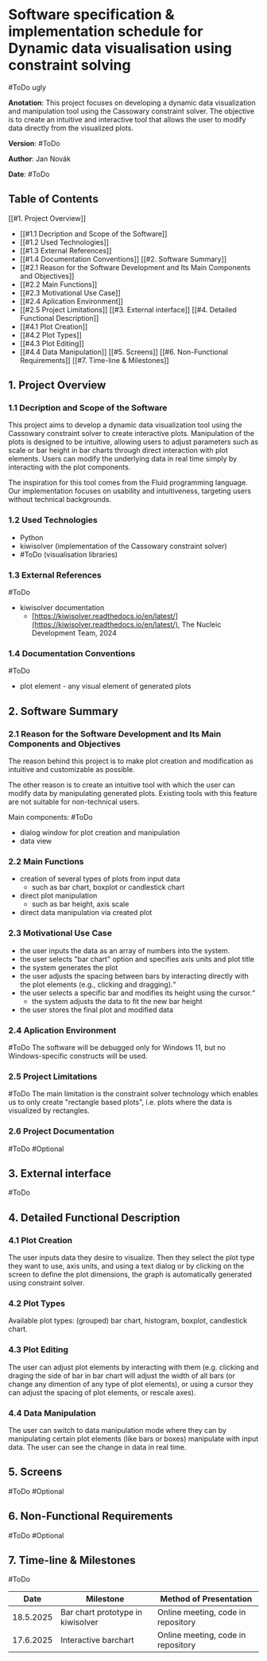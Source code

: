 # Software specification & implementation schedule for Dynamic data visualisation using constraint solving

#ToDo ugly

**Anotation**: This project focuses on developing a dynamic data visualization and manipulation tool using the Cassowary constraint solver. The objective is to create an intuitive and interactive tool that allows the user to modify data directly from the visualized plots.

**Version**: #ToDo

**Author**: Jan Novák

**Date**: #ToDo 

## Table of Contents

[[#1. Project Overview]]
- [[#1.1 Decription and Scope of the Software]]
- [[#1.2 Used Technologies]]
- [[#1.3 External References]]
- [[#1.4 Documentation Conventions]]
[[#2. Software Summary]]
- [[#2.1 Reason for the Software Development and Its Main Components and Objectives]]
- [[#2.2 Main Functions]]
- [[#2.3 Motivational Use Case]]
- [[#2.4 Aplication Environment]]
- [[#2.5 Project Limitations]]
[[#3. External interface]]
[[#4. Detailed Functional Description]]
- [[#4.1 Plot Creation]]
- [[#4.2 Plot Types]]
- [[#4.3 Plot Editing]]
- [[#4.4 Data Manipulation]]
[[#5. Screens]]
[[#6. Non-Functional Requirements]]
[[#7. Time-line & Milestones]]




## 1. Project Overview

### 1.1 Decription and Scope of the Software

This project aims to develop a dynamic data visualization tool using the Cassowary constraint solver to create interactive plots. Manipulation of the plots is designed to be intuitive, allowing users to adjust parameters such as scale or bar height in bar charts through direct interaction with plot elements. Users can modify the underlying data in real time simply by interacting with the plot components.

The inspiration for this tool comes from the Fluid programming language. Our implementation focuses on usability and intuitiveness, targeting users without technical backgrounds.
### 1.2 Used Technologies
- Python
- kiwisolver (implementation of the Cassowary constraint solver)
- #ToDo (visualisation libraries)

### 1.3 External References
#ToDo 
- kiwisolver documentation
	- [https://kiwisolver.readthedocs.io/en/latest/](https://kiwisolver.readthedocs.io/en/latest/), The Nucleic Development Team, 2024

### 1.4 Documentation Conventions
#ToDo 
- plot element - any visual element of generated plots 

## 2. Software Summary
### 2.1 Reason for the Software Development and Its Main Components and Objectives

The reason behind this project is to make plot creation and modification as intuitive and customizable as possible.

The other reason is to create an intuitive tool with which the user can modify data by manipulating generated plots. Existing tools with this feature are not suitable for non-technical users.

Main components: #ToDo
- dialog window for plot creation and manipulation
- data view
### 2.2 Main Functions

- creation of several types of plots from input data
	- such as bar chart, boxplot or candlestick chart
- direct plot manipulation
	- such as bar height, axis scale
- direct data manipulation via created plot
### 2.3 Motivational Use Case

- the user inputs the data as an array of numbers into the system.
- the user selects "bar chart" option and specifies axis units and plot title
- the system generates the plot
- the user adjusts the spacing between bars by interacting directly with the plot elements (e.g., clicking and dragging).“
- the user selects a specific bar and modifies its height using the cursor.“
	- the system adjusts the data to fit the new bar height
- the user stores the final plot and modified data

### 2.4 Aplication Environment
#ToDo 
The software will be debugged only for Windows 11, but no Windows-specific constructs will be used.
### 2.5 Project Limitations
#ToDo 
The main limitation is the constraint solver technology which enables us to only create "rectangle based plots", i.e. plots where the data is visualized by rectangles.

### 2.6 Project Documentation
#ToDo
#Optional 

## 3. External interface
#ToDo 

## 4. Detailed Functional Description
### 4.1 Plot Creation
The user inputs data they desire to visualize. Then they select the plot type they want to use, axis units, and using a text dialog or by clicking on the screen to define the plot dimensions, the graph is automatically generated using constraint solver.

### 4.2 Plot Types
Available plot types: (grouped) bar chart, histogram, boxplot, candlestick chart.
### 4.3 Plot Editing
The user can adjust plot elements by interacting with them (e.g. clicking and draging the side of bar in bar chart will adjust the width of all bars (or change any dimention of any type of plot elements), or using a cursor they can adjust the spacing of plot elements, or rescale axes).
### 4.4 Data Manipulation
The user can switch to data manipulation mode where they can by manipulating certain plot elements (like bars or boxes) manipulate with input data. The user can see the change in data in real time.
## 5. Screens
#ToDo 
#Optional

## 6. Non-Functional Requirements
#ToDo 
#Optional 

## 7. Time-line & Milestones
#ToDo 

| Date      | Milestone                         | Method of Presentation             |
| --------- | --------------------------------- | ---------------------------------- |
| 18.5.2025 | Bar chart prototype in kiwisolver | Online meeting, code in repository |
| 17.6.2025 | Interactive barchart              | Online meeting, code in repository |
